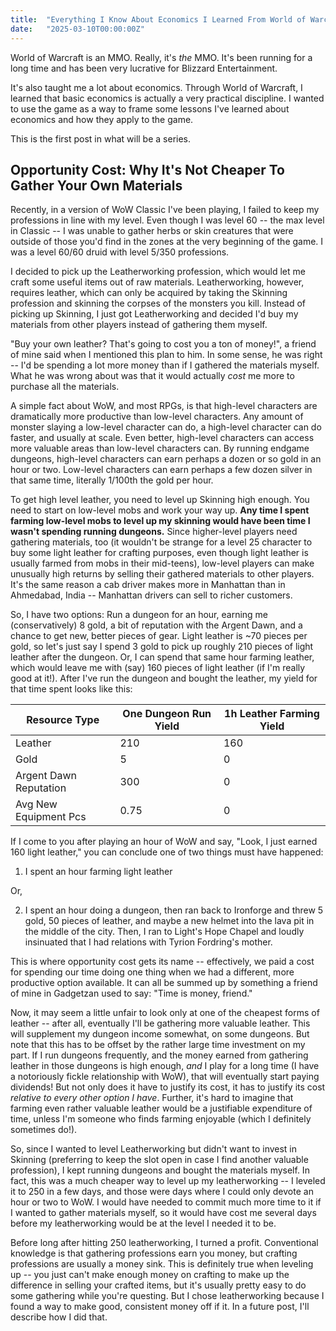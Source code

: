 ```yaml
---
title:  "Everything I Know About Economics I Learned From World of Warcraft"
date:   "2025-03-10T00:00:00Z"
---
```


World of Warcraft is an MMO. Really, it's <i>the</i> MMO. It's been
running for a long time and has been very lucrative for Blizzard
Entertainment.

It's also taught me a lot about economics. Through World of Warcraft,
I learned that basic economics is actually a very practical
discipline. I wanted to use the game as a way to frame some lessons
I've learned about economics and how they apply to the game.

This is the first post in what will be a series. 

## Opportunity Cost: Why It's Not Cheaper To Gather Your Own Materials

Recently, in a version of WoW Classic I've been playing, I failed to
keep my professions in line with my level. Even though I was level 60
-- the max level in Classic -- I was unable to gather herbs or skin
creatures that were outside of those you'd find in the zones at the
very beginning of the game. I was a level 60/60 druid with level 5/350
professions.

I decided to pick up the Leatherworking profession, which would let me
craft some useful items out of raw materials. Leatherworking, however,
requires leather, which can only be acquired by taking the Skinning
profession and skinning the corpses of the monsters you kill. Instead
of picking up Skinning, I just got Leatherworking and decided I'd buy
my materials from other players instead of gathering them myself.

"Buy your own leather? That's going to cost you a ton of money!", a
friend of mine said when I mentioned this plan to him. In some sense,
he was right -- I'd be spending a lot more money than if I gathered
the materials myself. What he was wrong about was that it would
actually *cost* me more to purchase all the materials.

A simple fact about WoW, and most RPGs, is that high-level characters
are dramatically more productive than low-level characters. Any amount
of monster slaying a low-level character can do, a high-level
character can do faster, and usually at scale. Even better, high-level
characters can access more valuable areas than low-level characters
can. By running endgame dungeons, high-level characters can earn
perhaps a dozen or so gold in an hour or two. Low-level characters can
earn perhaps a few dozen silver in that same time, literally 1/100th
the gold per hour.

To get high level leather, you need to level up Skinning high enough.
You need to start on low-level mobs and work your way up. **Any time I
spent farming low-level mobs to level up my skinning would have been
time I wasn't spending running dungeons.** Since higher-level players
need gathering materials, too (it wouldn't be strange for a level 25
character to buy some light leather for crafting purposes, even though
light leather is usually farmed from mobs in their mid-teens),
low-level players can make unusually high returns by selling their
gathered materials to other players. It's the same reason a cab driver
makes more in Manhattan than in Ahmedabad, India -- Manhattan drivers
can sell to richer customers.

So, I have two options: Run a dungeon for an hour, earning me
(conservatively) 8 gold, a bit of reputation with the Argent Dawn, and
a chance to get new, better pieces of gear. Light leather is ~70
pieces per gold, so let's just say I spend 3 gold to pick up roughly
210 pieces of light leather after the dungeon. Or, I can spend that
same hour farming leather, which would leave me with (say) 160 pieces
of light leather (if I'm really good at it!). After I've run the
dungeon and bought the leather, my yield for that time spent looks
like this:

| Resource Type | One Dungeon Run Yield | 1h Leather Farming Yield |
|---------------|-----------------------|--------------------------|
|Leather | 210 | 160 |
|Gold | 5 | 0 |
|Argent Dawn Reputation | 300 | 0|
|Avg New Equipment Pcs | 0.75 | 0|

If I come to you after playing an hour of WoW and say, "Look, I just
earned 160 light leather," you can conclude one of two things must
have happened:

1. I spent an hour farming light leather

Or,

2. I spent an hour doing a dungeon, then ran back to
	Ironforge and threw 5 gold, 50 pieces of leather, and maybe a
	new helmet into the lava pit in the middle of the city. Then,
	I ran to Light's Hope Chapel and loudly insinuated that I had
	relations with Tyrion Fordring's mother.

This is where opportunity cost gets its name -- effectively, we paid a
cost for spending our time doing one thing when we had a different,
more productive option available. It can all be summed up by something
a friend of mine in Gadgetzan used to say: "Time is money, friend."

Now, it may seem a little unfair to look only at one of the cheapest
forms of leather -- after all, eventually I'll be gathering more
valuable leather. This will supplement my dungeon income somewhat, on
some dungeons. But note that this has to be offset by the rather large
time investment on my part. If I run dungeons frequently, and the
money earned from gathering leather in those dungeons is high enough,
_and_ I play for a long time (I have a notoriously fickle
relationship with WoW), that will eventually start paying dividends!
But not only does it have to justify its cost, it has to justify its
cost _relative to every other option I have_. Further, it's hard
to imagine that farming even rather valuable leather would be a
justifiable expenditure of time, unless I'm someone who finds farming
enjoyable (which I definitely sometimes do!).

So, since I wanted to level Leatherworking but didn't want to invest
in Skinning (preferring to keep the slot open in case I find another
valuable profession), I kept running dungeons and bought the materials
myself. In fact, this was a much cheaper way to level up my
leatherworking -- I leveled it to 250 in a few days, and those were
days where I could only devote an hour or two to WoW. I would have
needed to commit much more time to it if I wanted to gather materials
myself, so it would have cost me several days before my leatherworking
would be at the level I needed it to be.

Before long after hitting 250 leatherworking, I turned a profit.
Conventional knowledge is that gathering professions earn you money,
but crafting professions are usually a money sink. This is definitely
true when leveling up -- you just can't make enough money on crafting
to make up the difference in selling your crafted items, but it's
usually pretty easy to do some gathering while you're questing. But I
chose leatherworking because I found a way to make good, consistent
money off if it. In a future post, I'll describe how I did that.
